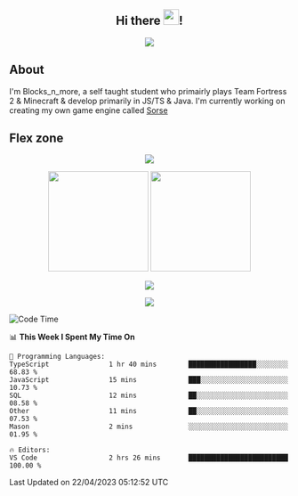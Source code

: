 <h2 align="center">
  Hi there <img src="https://media.giphy.com/media/hvRJCLFzcasrR4ia7z/giphy.gif" width="28">!
</h2>

<p align="center">
  <img src="https://forthebadge.com/images/badges/0-percent-optimized.svg">
</p>

## About
I'm Blocks_n_more, a self taught student who primairly plays Team Fortress 2 & Minecraft & develop primarily in JS/TS & Java. I'm currently working on creating my own game engine called [Sorse](https://github.com/Wave-Studio/sorse2)

## Flex zone
<p align="center">
 <img src="https://github-profile-summary-cards.vercel.app/api/cards/profile-details?username=Blocksnmore&theme=github_dark">
</p>
<p align="center">
 <img height="180em" src="https://github-readme-stats-git-masterrstaa-rickstaa.vercel.app/api?username=Blocksnmore&show_icons=true&theme=dark&hide_border=true">
 <img height="180em" src="https://github-readme-stats-git-masterrstaa-rickstaa.vercel.app/api/top-langs/?username=Blocksnmore&layout=compact&theme=dark&hide_border=true"> 
</p>
<p align="center">
 <img src="https://github-readme-streak-stats.herokuapp.com/?user=Blocksnmore&theme=dark&hide_border=true">
</p>
<p align="center">
 <img src="https://github-readme-activity-graph.cyclic.app/graph?username=Blocksnmore&theme=github&hide_border=true"> 
</p>

<!--START_SECTION:waka-->
![Code Time](http://img.shields.io/badge/Code%20Time-491%20hrs%2025%20mins-blue)

📊 **This Week I Spent My Time On** 

```text
💬 Programming Languages: 
TypeScript               1 hr 40 mins        █████████████████░░░░░░░░   68.83 % 
JavaScript               15 mins             ███░░░░░░░░░░░░░░░░░░░░░░   10.73 % 
SQL                      12 mins             ██░░░░░░░░░░░░░░░░░░░░░░░   08.58 % 
Other                    11 mins             ██░░░░░░░░░░░░░░░░░░░░░░░   07.53 % 
Mason                    2 mins              ░░░░░░░░░░░░░░░░░░░░░░░░░   01.95 % 

🔥 Editors: 
VS Code                  2 hrs 26 mins       █████████████████████████   100.00 % 
```


 Last Updated on 22/04/2023 05:12:52 UTC
<!--END_SECTION:waka-->
